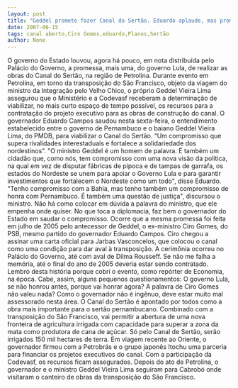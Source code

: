```yaml
---
layout: post
title: "Geddel promete fazer Canal do Sertão. Eduardo aplaude, mas promessa de Ciro foi feita há 2 anos e esquecida"
date: 2007-06-15
tags: canal aberto,Ciro Gomes,eduardo,Planos,Sertão
author: None
---
```

O governo do Estado louvou, agora h&aacute; pouco, em nota distribu&iacute;da pelo Pal&aacute;cio do Governo, a promessa, mais uma, do governo Lula, de realizar as obras do Canal do Sert&atilde;o, na regi&atilde;o de Petrolina.
Durante evento em Petrolina, em torno da transposi&ccedil;&atilde;o do S&atilde;o Francisco, objeto da viagem do ministro da Integra&ccedil;&atilde;o pelo Velho Chico, o pr&oacute;prio Geddel Vieira Lima assegurou que o Minist&eacute;rio e a Codevasf receberam a determina&ccedil;&atilde;o de viabilizar, no mais curto espa&ccedil;o de tempo poss&iacute;vel, os recursos para a contrata&ccedil;&atilde;o do projeto executivo para as obras de constru&ccedil;&atilde;o do canal.
O governador Eduardo Campos saudou nesta sexta-feira, o entendimento estabelecido entre o governo de Pernambuco e o baiano Geddel Vieira Lima, do PMDB, para viabilizar o Canal do Sert&atilde;o. &ldquo;Um compromisso que supera rivalidades interestaduais e fortalece a solidariedade dos nordestinos&rdquo;. 
&quot;O ministro Geddel &eacute; um homem de palavra. &Eacute; tamb&eacute;m um cidad&atilde;o que, como n&oacute;s, tem compromisso com uma nova vis&atilde;o da pol&iacute;tica, na qual em vez de disputar f&aacute;bricas de pipoca e de tampas de garrafa, os estados do Nordeste se unem para apoiar o Governo Lula e para garantir investimentos que fortalecem o Nordeste como um todo&quot;, disse Eduardo.
&quot;Tenho compromisso com a Bahia, mas tenho tamb&eacute;m um compromisso de honra com Pernambuco. &Eacute; tamb&eacute;m uma quest&atilde;o de justi&ccedil;a&quot;, discursou o ministro. 
N&atilde;o h&aacute; como colocar em d&uacute;vida a palavra do ministro, que ele empenha onde quiser. No que toca a diplomacia, faz bem o governador do Estado em saudar o compromisso. Ocorre que a mesma promessa foi feita em julho de 2005 pelo antecessor de Geddel, o ex-ministro Ciro Gomes, do PSB, mesmo partido do governador Eduardo Campos. Ciro chegou a assinar uma carta oficial para Jarbas Vasconcelos, que colocou o canal como uma condi&ccedil;&atilde;o para dar aval &agrave; transposi&ccedil;&atilde;o. A cerim&ocirc;nia ocorreu no Pal&aacute;cio do Governo, at&eacute; com aval de Dilma Rousseff. Se n&atilde;o me falha a mem&oacute;ria, at&eacute; o final do ano de 2005 deveria estar sendo contratado. Lembro desta hist&oacute;ria porque cobri o evento, como rep&oacute;rter de Economia, na &eacute;poca.
Cabe, assim, alguns pequenos questionamentos: O governo Lula, se n&atilde;o honrou antes, porque vai honrar agora? A palavra de Ciro Gomes n&atilde;o valeu nada? Como o governador n&atilde;o &eacute; ing&ecirc;nuo, deve estar muito mal assessorado nesta &aacute;rea.
O Canal do Sert&atilde;o &eacute; apontado por todos como a obra mais importante para o sert&atilde;o pernambucano. Combinado com a transposi&ccedil;&atilde;o do S&atilde;o Francisco, vai permitir a abertura de uma nova fronteira de agricultura irrigada com capacidade para superar a zona da mata como produtora de cana de a&ccedil;&uacute;car. S&oacute; pelo Canal de Sert&atilde;o, ser&atilde;o irrigados 150 mil hectares de terra. Em viagem recente ao Oriente, o governador firmou com a Petrobr&aacute;s e o grupo japon&ecirc;s Itochu uma parceria para financiar os projetos executivos do canal. Com a participa&ccedil;&atilde;o da Codevasf, os recursos ficam assegurados.
Depois do ato de Petrolina, o governador e o ministro Geddel Vieira Lima seguiram para Cabrob&oacute; onde visitaram o canteiro de obras da transposi&ccedil;&atilde;o do S&atilde;o Francisco. 